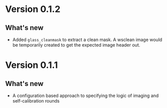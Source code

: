 # Version 0.1.2
## What's new

- Added `glass_cleanmask` to extract a clean mask. A wsclean image would be temporarily created to get the expected image header out.

# Version 0.1.1
## What's new

- A configuration based approach to specifying the logic of imaging and self-calibration rounds
